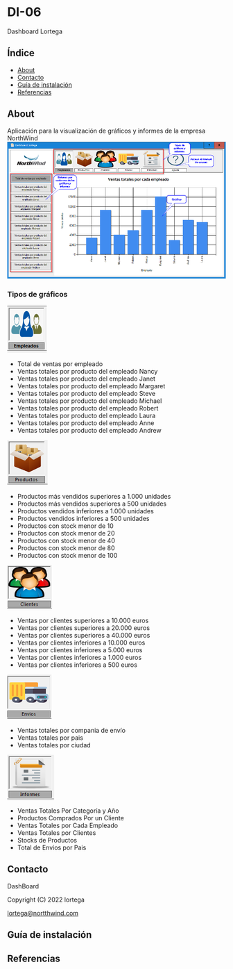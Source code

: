 # DI-06
Dashboard Lortega

## Índice

- [About](#About)
- [Contacto](#Contacto)
- [Guía de instalación](#guía-de-instalación)
- [Referencias](#Referencias)

## About
Aplicación para la visualización de gráficos y informes de la empresa NorthWind
![DashBoard lortega](ManualUsuario/DashBoard_lortega.png)
### Tipos de gráficos
![Empleados](ManualUsuario/Empleados.png)
- Total de ventas por empleado
- Ventas totales por producto del empleado Nancy 
- Ventas totales por producto del empleado Janet 
- Ventas totales por producto del empleado Margaret 
- Ventas totales por producto del empleado Steve 
- Ventas totales por producto del empleado Michael 
- Ventas totales por producto del empleado Robert 
- Ventas totales por producto del empleado Laura 
- Ventas totales por producto del empleado Anne 
- Ventas totales por producto del empleado Andrew

![Productos](ManualUsuario/Productos.png)
- Productos más vendidos superiores a 1.000 unidades 
- Productos más vendidos superiores a 500 unidades 
- Productos vendidos inferiores a 1.000 unidades 
- Productos vendidos inferiores a 500 unidades 
- Productos con stock menor de 10 
- Productos con stock menor de 20 
- Productos con stock menor de 40 
- Productos con stock menor de 80
- Productos con stock menor de 100

![Clientes](ManualUsuario/Clientes.png)
- Ventas por clientes superiores a 10.000 euros 
- Ventas por clientes superiores a 20.000 euros 
- Ventas por clientes superiores a 40.000 euros 
- Ventas por clientes inferiores a 10.000 euros 
- Ventas por clientes inferiores a 5.000 euros 
- Ventas por clientes inferiores a 1.000 euros 
- Ventas por clientes inferiores a 500 euros

![Envios](ManualUsuario/Envios.png)
- Ventas totales por compania de envío 
- Ventas totales por pais 
- Ventas totales por ciudad

![Informes](ManualUsuario/Informes.png)
- Ventas Totales Por Categoría y Año 
- Productos Comprados Por un Cliente 
- Ventas Totales por Cada Empleado 
- Ventas Totales por Clientes 
- Stocks de Productos 
- Total de Envios por Pais 

## Contacto
DashBoard

Copyright (C) 2022 lortega

lortega@nortthwind.com

## Guía de instalación


## Referencias
